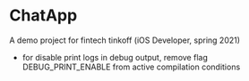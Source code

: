 # ChatApp

A demo project for fintech tinkoff (iOS Developer, spring 2021)

- for disable print logs in debug output, remove flag DEBUG_PRINT_ENABLE from active compilation conditions

